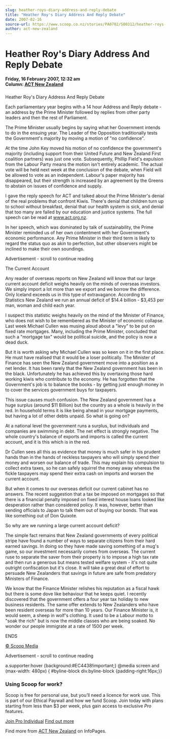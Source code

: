 ```yaml
---
slug: heather-roys-diary-address-and-reply-debate
title: "Heather Roy's Diary Address And Reply Debate"
date: 2007-02-16
source-url: https://www.scoop.co.nz/stories/PA0702/S00312/heather-roys-diary-address-and-reply-debate.htm
author: act-new-zealand
---
```

Heather Roy's Diary Address And Reply Debate
============================================

**Friday, 16 February 2007, 12:32 am**  
**Column: [ACT New Zealand](https://info.scoop.co.nz/ACT_New_Zealand)**

### 

Heather Roy's Diary Address And Reply Debate

Each parliamentary year begins with a 14 hour Address and Reply debate - an address by the Prime Minister followed by replies from other party leaders and then the rest of Parliament.

The Prime Minister usually begins by saying what her Government intends to do in the ensuing year. The Leader of the Opposition traditionally tests the Government's majority by moving a motion of "no confidence".

At the time John Key moved his motion of no confidence the government's majority (including support from their United Future and New Zealand First coalition partners) was just one vote. Subsequently, Phillip Field's expulsion from the Labour Party means the motion isn't entirely academic. The actual vote will be held next week at the conclusion of the debate, when Field will be allowed to vote as an independent. Labour's paper majority has disappeared, but their strength is increased by an agreement by the Greens to abstain on issues of confidence and supply.

I gave the reply speech for ACT and talked about the Prime Minister's denial of the real problems that confront Kiwis. There's denial that children turn up to school without breakfast, denial that our health system is sick, and denial that too many are failed by our education and justice systems. The full speech can be read at www.act.org.nz.

In her speech, which was dominated by talk of sustainability, the Prime Minister reminded us of her own contentment with her Government's economic performance. Any Prime Minister in their third term is likely to regard the status quo as akin to perfection, but other observers might be inclined to make their own soundings.

Advertisement - scroll to continue reading





The Current Account

Any reader of overseas reports on New Zealand will know that our large current account deficit weighs heavily on the minds of overseas investors. We simply import a lot more than we export and we borrow the difference. Only Iceland exceeds us in this type of extravagance. According to Statistics New Zealand we run an annual deficit of $14.4 billion - $3,453 per man, woman and child each year.

I suspect this statistic weighs heavily on the mind of the Minister of Finance, who does not wish to be remembered as the Minister of economic collapse. Last week Michael Cullen was musing aloud about a "levy" to be put on fixed rate mortgages. Many, including the Prime Minister, concluded that such a "mortgage tax" would be political suicide, and the policy is now a dead duck.

But it is worth asking why Michael Cullen was so keen on it in the first place. He must have realised that it would be a loser politically. The Minister of Finance has seen the New Zealand government move into a position as a net lender. It has been rarely that the New Zealand government has been in the black. Unfortunately he has achieved this by overtaxing those hard working kiwis who contribute to the economy. He has forgotten that the Government's job is to balance the books - by getting just enough money in to cover the services government buys for taxpayers.

This issue causes much confusion. The New Zealand government has a huge surplus (around $11 Billion) but the country as a whole is heavily in the red. In household terms it is like being ahead in your mortgage payments, but having a lot of other debts unpaid. So what is going on?

At a national level the government runs a surplus, but individuals and companies are swimming in debt. The net effect is strongly negative. The whole country's balance of exports and imports is called the current account, and it is this which is in the red.

Dr Cullen sees all this as evidence that money is much safer in his prudent hands than in the hands of reckless taxpayers who will simply spend their money and worsen our balance of trade. This may explain his compulsion to collect extra taxes, so he can safely squirrel the money away whereas the fickle taxpayers may spend their extra cash on imports and worsen the current account.

But when it comes to our overseas deficit our current cabinet has no answers. The recent suggestion that a tax be imposed on mortgages so that there is a financial penalty imposed on fixed interest house loans looked like desperation rather than considered policy. It was, however, better than sending officials to Japan to talk them out of buying our bonds. That was like something out of Don Quixote.

So why are we running a large current account deficit?

The simple fact remains that New Zealand governments of every political stripe have found a number of ways to separate citizens from their hard earned savings. In doing so they have made saving something of a mug's game, so our investment necessarily comes from overseas. The current ruse to separate the saver from their property is to impose a high tax rate and then run a generous but means tested welfare system - it's not quite outright confiscation but it's close. It will take a great deal of effort to persuade New Zealanders that savings in future are safe from predatory Ministers of Finance.

We know that the Finance Minister relishes his reputation as a fiscal hawk but there is some dove like behaviour that he keeps quiet. I recently discovered that the government offers a four year tax holiday to new business residents. The same offer extends to New Zealanders who have been resident overseas for more than 10 years. Our Finance Minister is, it would seem, a sheep in wolf's clothing. It used to be a Labour motto to "soak the rich" but is now the middle classes who are being soaked. No wonder our people immigrate at a rate of 1500 per week.

ENDS  

[© Scoop Media](http://www.scoop.co.nz/about/terms.html)  

Advertisement - scroll to continue reading



a.supporter:hover {background:#EC4438!important;} @media screen and (max-width: 480px) { #byline-block div.byline-block {padding-right:16px;}}

### Using Scoop for work?

Scoop is free for personal use, but you’ll need a licence for work use. This is part of our Ethical Paywall and how we fund Scoop. Join today with plans starting from less than $3 per week, plus gain access to exclusive _Pro_ features.  
  
[Join Pro Individual](https://pro.scoop.co.nz/Individual/?from=ProIn24) [Find out more](https://pro.scoop.co.nz/using-scoop-for-work/?from=ProIn24)

Find more from [ACT New Zealand](https://info.scoop.co.nz/ACT_New_Zealand) on InfoPages.